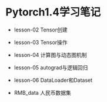 # Pytorch1.4学习笔记

* lesson-02 Tensor创建
* lesson-03 Tensor操作
* lesson-04 计算图与动态图机制 
* lesson-05 autograd与逻辑回归
* lesson-06 DataLoader和Dataset


* RMB_data  人民币数据集